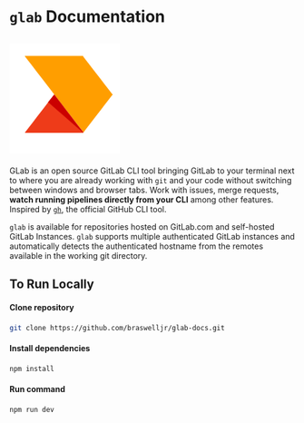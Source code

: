# `glab` Documentation

## ![glab Documentation](/src/assets/glab.png)

GLab is an open source GitLab CLI tool bringing GitLab to your terminal next to where you are already working with `git` and your code without switching between windows and browser tabs. Work with issues, merge requests, **watch running pipelines directly from your CLI** among other features.
Inspired by [`gh`](https://github.com/cli/cli), the official GitHub CLI tool.

`glab` is available for repositories hosted on GitLab.com and self-hosted GitLab Instances. `glab` supports multiple authenticated GitLab instances and automatically detects the authenticated hostname from the remotes available in the working git directory.


## To Run Locally

#### Clone repository

```bash
git clone https://github.com/braswelljr/glab-docs.git
```

#### Install dependencies

```bash
npm install
```

#### Run command

```bash
npm run dev
```

